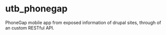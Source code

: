 # utb_phonegap
PhoneGap mobile app from exposed information of drupal sites, through of an custom RESTful API.
